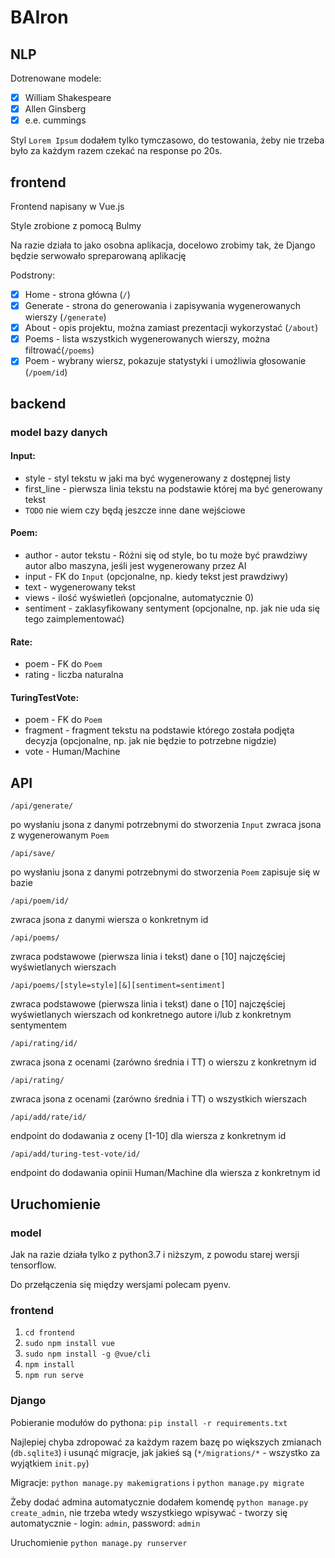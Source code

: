 # BAIron

## NLP

Dotrenowane modele:
- [x] William Shakespeare
- [x] Allen Ginsberg
- [x] e.e. cummings

Styl `Lorem Ipsum` dodałem tylko tymczasowo, do testowania, żeby nie trzeba było za każdym razem czekać na response po 20s.

## frontend

Frontend napisany w Vue.js

Style zrobione z pomocą Bulmy

Na razie działa to jako osobna aplikacja, docelowo zrobimy tak, że Django będzie serwowało spreparowaną aplikację

Podstrony:
- [x] Home - strona główna (`/`) 
- [x] Generate - strona do generowania i zapisywania wygenerowanych wierszy (`/generate`)
- [x] About - opis projektu, można zamiast prezentacji wykorzystać (`/about`)
- [x] Poems - lista wszystkich wygenerowanych wierszy, można filtrować(`/poems`)
- [x] Poem - wybrany wiersz, pokazuje statystyki i umożliwia głosowanie (`/poem/id`)

## backend

### model bazy danych

#### Input:
- style - styl tekstu w jaki ma być wygenerowany z dostępnej listy
- first_line - pierwsza linia tekstu na podstawie której ma być generowany tekst
- ```TODO``` nie wiem czy będą jeszcze inne dane wejściowe

#### Poem:
- author - autor tekstu - Różni się od style, bo tu może być prawdziwy autor albo maszyna, jeśli jest wygenerowany przez AI
- input - FK do `Input` (opcjonalne, np. kiedy tekst jest prawdziwy)
- text - wygenerowany tekst
- views - ilość wyświetleń  (opcjonalne, automatycznie 0)
- sentiment - zaklasyfikowany sentyment  (opcjonalne, np. jak nie uda się tego zaimplementować)

#### Rate:
- poem - FK do `Poem`
- rating - liczba naturalna

#### TuringTestVote:
- poem - FK do `Poem`
- fragment - fragment tekstu na podstawie którego została podjęta decyzja (opcjonalne, np. jak nie będzie to potrzebne nigdzie)
- vote - Human/Machine

## API

`/api/generate/`

po wysłaniu jsona z danymi potrzebnymi do stworzenia `Input` zwraca jsona z wygenerowanym `Poem`

`/api/save/`

po wysłaniu jsona z danymi potrzebnymi do stworzenia `Poem` zapisuje się w bazie

`/api/poem/id/`

zwraca jsona z danymi wiersza o konkretnym id

`/api/poems/`

zwraca podstawowe (pierwsza linia i tekst) dane o [10] najczęściej wyświetlanych wierszach

`/api/poems/[style=style][&][sentiment=sentiment]`

zwraca podstawowe (pierwsza linia i tekst) dane o [10] najczęściej wyświetlanych wierszach od konkretnego autore i/lub z konkretnym sentymentem

`/api/rating/id/`

zwraca jsona z ocenami (zarówno średnia i TT) o wierszu z konkretnym id

`/api/rating/`

zwraca jsona z ocenami (zarówno średnia i TT) o wszystkich wierszach

`/api/add/rate/id/`

endpoint do dodawania z oceny [1-10] dla wiersza z konkretnym id

`/api/add/turing-test-vote/id/` 

endpoint do dodawania opinii Human/Machine dla wiersza z konkretnym id

## Uruchomienie

### model

Jak na razie działa tylko z python3.7 i niższym, z powodu starej wersji tensorflow.

Do przełączenia się między wersjami polecam pyenv.

### frontend

1. `cd frontend`
2. `sudo npm install vue`
3. `sudo npm install -g @vue/cli`
3. `npm install`
4. `npm run serve`

### Django

Pobieranie modułów do pythona: `pip install -r requirements.txt`

Najlepiej chyba zdropować za każdym razem bazę po większych zmianach (`db.sqlite3`) i usunąć migracje, jak jakieś są (`*/migrations/*` - wszystko za wyjątkiem `init.py`)

Migracje: `python manage.py makemigrations` i `python manage.py migrate`

Żeby dodać admina automatycznie dodałem komendę `python manage.py create_admin`, nie trzeba wtedy wszystkiego wpisywać - tworzy się automatycznie - login: `admin`, password: `admin`

Uruchomienie `python manage.py runserver`
